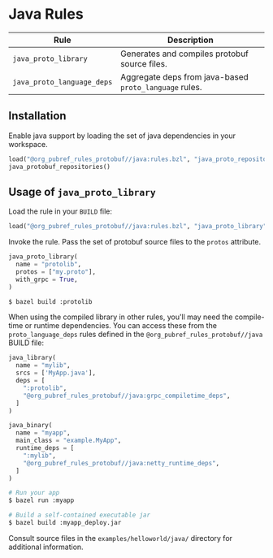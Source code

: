 # Java Rules

| Rule | Description |
| ---  | --- |
| `java_proto_library` | Generates and compiles protobuf source files. |
| `java_proto_language_deps` | Aggregate deps from java-based `proto_language` rules. |

## Installation

Enable java support by loading the set of java dependencies in your workspace.

```python
load("@org_pubref_rules_protobuf//java:rules.bzl", "java_proto_repositories")
java_protobuf_repositories()
```

## Usage of `java_proto_library`

Load the rule in your `BUILD` file:

```python
load("@org_pubref_rules_protobuf//java:rules.bzl", "java_proto_library")
```

Invoke the rule.  Pass the set of protobuf source files to the
`protos` attribute.

```python
java_proto_library(
  name = "protolib",
  protos = ["my.proto"],
  with_grpc = True,
)
```

```sh
$ bazel build :protolib
```

When using the compiled library in other rules, you'll may need the
compile-time or runtime dependencies.  You can access these from
the `proto_language_deps` rules defined in the
`@org_pubref_rules_protobuf//java` BUILD file:

```python
java_library(
  name = "mylib",
  srcs = ['MyApp.java'],
  deps = [
    ":protolib",
    "@org_pubref_rules_protobuf//java:grpc_compiletime_deps",
  ]
)
```

```python
java_binary(
  name = "myapp",
  main_class = "example.MyApp",
  runtime_deps = [
    ":mylib",
    "@org_pubref_rules_protobuf//java:netty_runtime_deps",
  ]
)
```

```sh
# Run your app
$ bazel run :myapp

# Build a self-contained executable jar
$ bazel build :myapp_deploy.jar
```

Consult source files in the `examples/helloworld/java/` directory for additional information.
